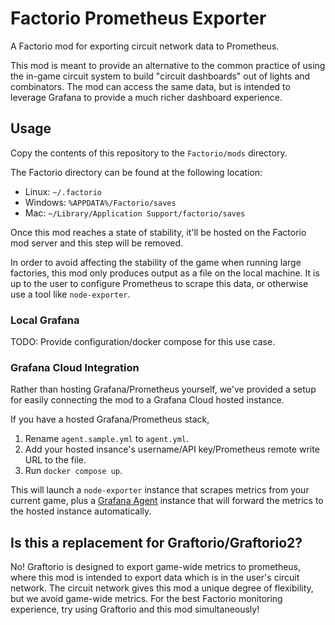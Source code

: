 # Factorio Prometheus Exporter
A Factorio mod for exporting circuit network data to Prometheus.

This mod is meant to provide an alternative to the common practice of using the in-game circuit system to build "circuit dashboards" out of lights and combinators. The mod can access the same data, but is intended to leverage Grafana to provide a much richer dashboard experience.

## Usage

Copy the contents of this repository to the `Factorio/mods` directory.

The Factorio directory can be found at the following location:
- Linux: `~/.factorio`
- Windows: `%APPDATA%/Factorio/saves`
- Mac: `~/Library/Application Support/factorio/saves`

Once this mod reaches a state of stability, it'll be hosted on the Factorio mod server and this step will be removed.

In order to avoid affecting the stability of the game when running large factories, this mod only produces output as a file on the local machine. It is up to the user to configure Prometheus to scrape this data, or otherwise use a tool like `node-exporter`.

### Local Grafana

TODO: Provide configuration/docker compose for this use case.

### Grafana Cloud Integration

Rather than hosting Grafana/Prometheus yourself, we've provided a setup for easily connecting the mod to a Grafana Cloud hosted instance.

If you have a hosted Grafana/Prometheus stack,
1. Rename `agent.sample.yml` to `agent.yml`.
2. Add your hosted insance's username/API key/Prometheus remote write URL to the file.
3. Run `docker compose up`.

This will launch a `node-exporter` instance that scrapes metrics from your current game, plus a [Grafana Agent](https://grafana.com/docs/grafana-cloud/agent/) instance that will forward the metrics to the hosted instance automatically.

## Is this a replacement for Graftorio/Graftorio2?

No! Graftorio is designed to export game-wide metrics to prometheus, where this mod is intended to export data which is in the user's circuit network. The circuit network gives this mod a unique degree of flexibility, but we avoid game-wide metrics. For the best Factorio monitoring experience, try using Graftorio and this mod simultaneously!
